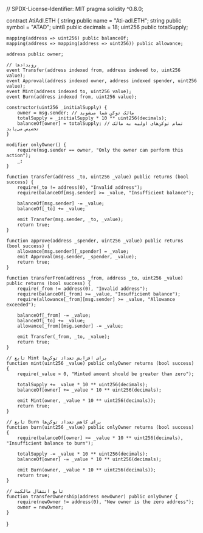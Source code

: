 // SPDX-License-Identifier: MIT
pragma solidity ^0.8.0;

contract AtiAdl.ETH {
    string public name = "Ati-adl.ETH";
    string public symbol = "ATAD";
    uint8 public decimals = 18;
    uint256 public totalSupply;

    mapping(address => uint256) public balanceOf;
    mapping(address => mapping(address => uint256)) public allowance;

    address public owner;
    
    // رویدادها
    event Transfer(address indexed from, address indexed to, uint256 value);
    event Approval(address indexed owner, address indexed spender, uint256 value);
    event Mint(address indexed to, uint256 value);
    event Burn(address indexed from, uint256 value);

    constructor(uint256 _initialSupply) {
        owner = msg.sender; // مالک توکن شما می‌شوید
        totalSupply = _initialSupply * 10 ** uint256(decimals);
        balanceOf[owner] = totalSupply; // تمام توکن‌های اولیه به مالک تخصیص می‌یابد
    }

    modifier onlyOwner() {
        require(msg.sender == owner, "Only the owner can perform this action");
        _;
    }

    function transfer(address _to, uint256 _value) public returns (bool success) {
        require(_to != address(0), "Invalid address");
        require(balanceOf[msg.sender] >= _value, "Insufficient balance");

        balanceOf[msg.sender] -= _value;
        balanceOf[_to] += _value;

        emit Transfer(msg.sender, _to, _value);
        return true;
    }

    function approve(address _spender, uint256 _value) public returns (bool success) {
        allowance[msg.sender][_spender] = _value;
        emit Approval(msg.sender, _spender, _value);
        return true;
    }

    function transferFrom(address _from, address _to, uint256 _value) public returns (bool success) {
        require(_from != address(0), "Invalid address");
        require(balanceOf[_from] >= _value, "Insufficient balance");
        require(allowance[_from][msg.sender] >= _value, "Allowance exceeded");

        balanceOf[_from] -= _value;
        balanceOf[_to] += _value;
        allowance[_from][msg.sender] -= _value;

        emit Transfer(_from, _to, _value);
        return true;
    }

    // تابع Mint برای افزایش تعداد توکن‌ها
    function mint(uint256 _value) public onlyOwner returns (bool success) {
        require(_value > 0, "Minted amount should be greater than zero");
        
        totalSupply += _value * 10 ** uint256(decimals);
        balanceOf[owner] += _value * 10 ** uint256(decimals);
        
        emit Mint(owner, _value * 10 ** uint256(decimals));
        return true;
    }

    // تابع Burn برای کاهش تعداد توکن‌ها
    function burn(uint256 _value) public onlyOwner returns (bool success) {
        require(balanceOf[owner] >= _value * 10 ** uint256(decimals), "Insufficient balance to burn");
        
        totalSupply -= _value * 10 ** uint256(decimals);
        balanceOf[owner] -= _value * 10 ** uint256(decimals);
        
        emit Burn(owner, _value * 10 ** uint256(decimals));
        return true;
    }

    // تابع انتقال مالکیت
    function transferOwnership(address newOwner) public onlyOwner {
        require(newOwner != address(0), "New owner is the zero address");
        owner = newOwner;
    }
}

